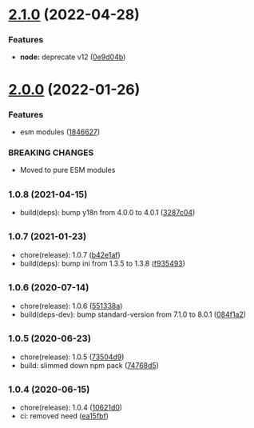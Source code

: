 # [2.1.0](https://github.com/simonecorsi/lcov-total/compare/v2.0.0...v2.1.0) (2022-04-28)


### Features

* **node:** deprecate v12 ([0e9d04b](https://github.com/simonecorsi/lcov-total/commit/0e9d04ba58e1de5a57278b2a20ffc37d832cd889))

# [2.0.0](https://github.com/simonecorsi/lcov-total/compare/v1.0.8...v2.0.0) (2022-01-26)


### Features

* esm modules ([1846627](https://github.com/simonecorsi/lcov-total/commit/1846627fd4a7a620df12dcc6123867873abda802))


### BREAKING CHANGES

* Moved to pure ESM modules

## <small>1.0.8 (2021-04-15)</small>

* build(deps): bump y18n from 4.0.0 to 4.0.1 ([3287c04](https://github.com/simonecorsi/lcov-total/commit/3287c04))



## <small>1.0.7 (2021-01-23)</small>

* chore(release): 1.0.7 ([b42e1af](https://github.com/simonecorsi/lcov-total/commit/b42e1af))
* build(deps): bump ini from 1.3.5 to 1.3.8 ([f935493](https://github.com/simonecorsi/lcov-total/commit/f935493))



## <small>1.0.6 (2020-07-14)</small>

* chore(release): 1.0.6 ([551338a](https://github.com/simonecorsi/lcov-total/commit/551338a))
* build(deps-dev): bump standard-version from 7.1.0 to 8.0.1 ([084f1a2](https://github.com/simonecorsi/lcov-total/commit/084f1a2))



## <small>1.0.5 (2020-06-23)</small>

* chore(release): 1.0.5 ([73504d9](https://github.com/simonecorsi/lcov-total/commit/73504d9))
* build: slimmed down npm pack ([74768d5](https://github.com/simonecorsi/lcov-total/commit/74768d5))



## <small>1.0.4 (2020-06-15)</small>

* chore(release): 1.0.4 ([10621d0](https://github.com/simonecorsi/lcov-total/commit/10621d0))
* ci: removed need ([ea15fbf](https://github.com/simonecorsi/lcov-total/commit/ea15fbf))
